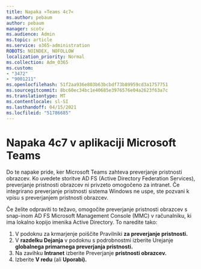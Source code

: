 ```yaml
---
title: Napaka »Teams 4c7«
ms.author: pebaum
author: pebaum
manager: scotv
ms.audience: Admin
ms.topic: article
ms.service: o365-administration
ROBOTS: NOINDEX, NOFOLLOW
localization_priority: Normal
ms.collection: Adm_O365
ms.custom:
- "3472"
- "9001211"
ms.openlocfilehash: 51f2aa936e803b63bcbdf73b89959cd3a1757751
ms.sourcegitcommit: 8bc60ec34bc1e40685e3976576e04a2623f63a7c
ms.translationtype: MT
ms.contentlocale: sl-SI
ms.lasthandoff: 04/15/2021
ms.locfileid: "51786685"
---
```

# <a name="4c7-error-in-microsoft-teams"></a>Napaka 4c7 v aplikaciji Microsoft Teams

Do te napake pride, ker Microsoft Teams zahteva preverjanje pristnosti obrazcev. Ko uvedete storitve AD FS (Active Directory Federation Services), preverjanje pristnosti obrazcev ni privzeto omogočeno za intranet. Če integrirano preverjanje pristnosti sistema Windows ne uspe, ste pozvani k vpisu s preverjanjem pristnosti obrazcev.

Če želite odpraviti to težavo, omogočite preverjanje pristnosti obrazcev s snap-inom AD FS Microsoft Management Console (MMC) v računalniku, ki ima lokalno kopijo imenika Active Directory. To naredite tako: 

1. V podoknu za krmarjenje poiščite Pravilniki **za preverjanje pristnosti.**
2. V **razdelku Dejanja** v podoknu s podrobnostmi izberite Urejanje **globalnega primarnega preverjanja pristnosti.**
3. Na zavihku **Intranet** izberite Preverjanje **pristnosti obrazcev.**
4. Izberite **V redu** (ali **Uporabi).**